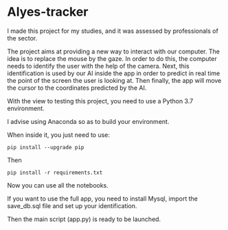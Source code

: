 # AIyes-tracker

I made this project for my studies, and it was assessed by professionals of the sector. 

The project aims at providing a new way to interact with our computer. The idea is to replace the mouse by the gaze. In order to do this, the computer needs to identify the user with the help of the camera. Next, this identification is used by our AI inside the app in order to predict in real time the point of the screen the user is looking at. Then finally, the app will move the cursor to the coordinates predicted by the AI.

With the view to testing this project, you need to use a Python 3.7 environment.

I advise using Anaconda so as to build your environment.

When inside it, you just need to use:

```
pip install --upgrade pip
```

Then

```
pip install -r requirements.txt
```

Now you can use all the notebooks.

If you want to use the full app, you need to install Mysql, import the save_db.sql file and set up your identification.

Then the main script (app.py) is ready to be launched.